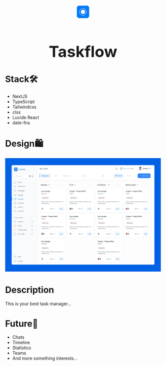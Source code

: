 <div align="center">
  <img src='/public/logo.png' alt='Taskflow' style='width: 50px; height: 50px; border-radius: 100px;'/>
 <h1 style='font-size: 50px;'>Taskflow</h1>
</div>

# Stack🛠️

- NextJS
- TypeScript
- Tailwindcss
- clsx
- Lucide React
- date-fns

# Design🛍️

<img src='/public/design.png' alt='Design'/>

# Description

This is your best task manager...

# Future🚀

- Chats
- Timeline
- Statistics
- Teams
- And more something interests...
